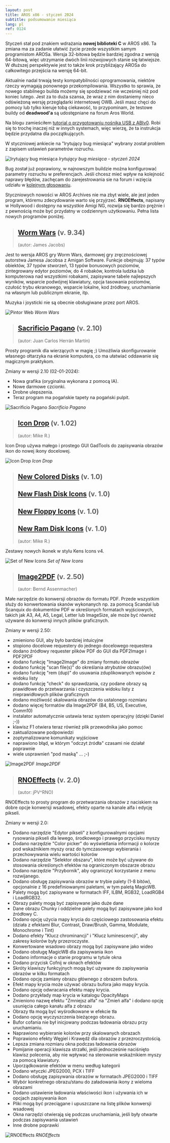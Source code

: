 ```yaml
---
layout: post
title: AROS x86 - styczeń 2024
subtitle: podsumowanie miesiąca
lang: pl
ref: 0124
---
```


Styczeń stał pod znakiem wdrażania **nowej biblioteki C** w AROS x86. Ta zmiana ma za zadanie ułatwić życie przede wszystkim samym programistom AROSa. Wersja 32-bitowa będzie bardziej zgodna z wersją 64-bitową, więc utrzymanie dwóch linii rozwojowych stanie się łatwiejsze. W dłuższej perspektywie jest to także krok przybliżający AROSa do całkowitego przejścia na wersję 64-bit.

Aktualnie nadal trwają testy kompatybilności oprogramowania, niektóre rzeczy wymagają ponownego przekompilowania. Wszystko to sprawia, że nowego stabilnego builda możemy się spodziewać nie wcześniej niż pod koniec lutego. Jest za to duża szansa, że wraz z nim dostaniemy nieco odświeżoną wersję przeglądarki internetowej OWB. Jeśli masz chęci do pomocy lub tylko kieruje tobą ciekawość, to przypominam, że testowe buildy od **deadwood'a** są udostępniane na forum Aros World.

Na blogu zamieściłem [tutorial o przygotowaniu nośnika USB z ABIv0](https://arosnews.github.io/jak-przygotowac-pendrive-usb-aros/). Robi się to trochę inaczej niż w innych systemach, więc wierzę, że ta instrukcja będzie przydatna dla początkujących.

W styczniowej ankiecie na "Irytujący bug miesiąca" wybrany został problem z zapisem ustawień parametrów rozruchu.

![Irytujący bug miesiąca](/assets/img/ibotm0124.jpg)
*Irytujący bug miesiąca - styczeń 2024*

Bug został już poprawiony, w najnowszym buildzie można konfigurować parametry rozruchu w preferencjach. Jeśli chcesz mieć wpływ na kolejność naprawy błędów, zachęcam do zarejestrowania sie na forum i wzięcia udziału w [kolejnym głosowaniu](https://www.arosworld.org/infusions/forum/viewthread.php?thread_id=1191&pid=3842).

Styczniowych nowości w AROS Archives nie ma zbyt wiele, ale jest jeden program, któremu zdecydowanie warto się przyjrzeć. **RNOEffects**, napisany w Hollywood i dostępny na wszystkie Amigi NG, rozwija się bardzo prężnie i z pewnością może być przydatny w codziennym użytkowaniu. Pełna lista nowych programów poniżej.

> ## [Worm Wars](http://archives.aros-exec.org/?function=showfile&file=game/action/wormwars.i386-aros.zip) (v. 9.34)
> (autor: James Jacobs)

Jest to wersja AROS gry Worm Wars, darmowej gry zręcznościowej autorstwa Jamesa Jacobsa z Amigan Software. Funkcje obejmują: 37 typów obiektów, 37 typów stworzeń, 13 typów bonusowych poziomów, zintegrowany edytor poziomów, do 4 robaków, kontrola ludzka lub komputerowa nad wszystkimi robakami, zapisywane tabele najlepszych wyników, wsparcie podwójnej klawiatury, opcja tasowania poziomów, czułość trybu ekranowego, wsparcie lokalne, kod źródłowy, uruchamianie na własnym lub publicznym ekranie, itp.

Muzyka i joysticki nie są obecnie obsługiwane przez port AROS.

![Pintor Web](/assets/img/wormwars.jpg)
*Worm Wars*

> ## [Sacrificio Pagano](http://archives.aros-exec.org/?function=showfile&file=utility/misc/sacrificiopagano.lha) (v. 2.10)
> (autor: Juan Carlos Herrán Martín)

Prosty programik dla wierzących w magię ;) Umożliwia skonfigurowanie własnego ołtarzyka na ekranie komputera, co ma ułatwiać oddawanie się magicznym praktykom.

Zmiany w wersji 2.10 (02-01-2024):

- Nowa grafika (oryginalna wykonana z pomocą IA).
- Nowe darmowe czcionki.
- Drobne ulepszenia.
- Teraz program ma pogańskie tapety na pogański pulpit.

![Sacrificio Pagano](/assets/img/pagano210.jpg)
*Sacrificio Pagano*

> ## [Icon Drop](http://archives.aros-exec.org/?function=showfile&file=graphics/icon/icondropx_12-29-23.i386-aros.zip) (v. 1.02)
> (autor: Mike R.)

Icon Drop używa małego i prostego GUI GadTools do zapisywania obrazów ikon do nowej ikony docelowej.

![Icon Drop](/assets/img/icondrop102.jpg)
*Icon Drop*

> ## [New Colored Disks](http://archives.aros-exec.org/?function=showfile&file=graphics/icon/new_colored_disks.zip) (v. 1.0)
> ## [New Flash Disk Icons](http://archives.aros-exec.org/?function=showfile&file=graphics/icon/new_flash_disk_icons.zip) (v. 1.0)
> ## [New Floppy Icons](http://archives.aros-exec.org/?function=showfile&file=graphics/icon/new_floppy_icons.zip) (v. 1.0)
> ## [New Ram Disk Icons](http://archives.aros-exec.org/?function=showfile&file=graphics/icon/new_ram_disk_icons.zip) (v. 1.0)
> (autor: Mike R.)

Zestawy nowych ikonek w stylu Kens Icons v4.

![Set of New Icons](/assets/img/newicons.jpg)
*Set of New Icons*

> ## [Image2PDF](http://archives.aros-exec.org/?function=showfile&file=office/dtp/image2pdf.i386-aros.lha) (v. 2.50)
> (autor: Bernd Assenmacher)

Małe narzędzie do konwersji obrazów do formatu PDF. Przede wszystkim służy do konwertowania skanów wykonanych np. za pomocą Scandal lub Scanquix do dokumentów PDF w określonych formatach wyjściowych, takich jak A3, A4, A5, Legal, Letter lub ImageSize, ale może być również używane do konwersji innych plików graficznych.

Zmiany w wersji 2.50:
- zmieniono GUI, aby było bardziej intuicyjne
- stopiono docelowe requestery do jednego docelowego requestera
- dodano źródłowy requester plików PDF do GUI dla PDF2Image i PDF2PDF
- dodano funkcję "Image2Image" do zmiany formatu obrazów
- dodano funkcję "scan file(s)" do określania atrybutów obrazu(ów)
- dodano funkcję "rem (dup)" do usuwania zduplikowanych wpisów z widoku listy
- dodano funkcję "check" do sprawdzania, czy podane obrazy są prawidłowe do
  przetwarzania i czyszczenia widoku listy z nieprawidłowych plików graficznych    
- dodano możliwość skalowania obrazów do ustalonego rozmiaru
- dodano więcej formatów dla Image2PDF (B4, B5, US, Executive, Comm10)
- instalator automatycznie ustawia teraz system operacyjny (dzięki Daniel ;-))
- klawisz F1 otwiera teraz również plik przewodnika jako pomoc
- zaktualizowane podpowiedzi
- zoptymalizowane komunikaty wyjściowe
- naprawiono błąd, w którym "odczyt źródła" czasami nie działał poprawnie 
- wiele usprawnień "pod maską" ... ;-)

![Image2PDF](/assets/img/image2pdf25.jpg)
*Image2PDF*

> ## [RNOEffects](http://archives.aros-exec.org/?function=showfile&file=graphics/edit/rnoeffects.i386-aros.lha) (v. 2.0)
> (autor: jPV^RNO)

RNOEffects to prosty program do przetwarzania obrazów z naciskiem na dobre opcje konwersji wsadowej, efekty oparte na kanale alfa i edycję pikseli.

Zmiany w wersji 2.0:
- Dodano narzędzie "Edytor pikseli" z konfigurowalnymi opcjami rysowania pikseli dla lewego, środkowego i prawego przycisku myszy
- Dodano narzędzie "Color picker" do wyświetlania informacji o kolorze pod wskaźnikiem myszy oraz do tymczasowego wybierania i przechowywania wielu wartości kolorów
- Dodano narzędzie "Selektor obszaru", które może być używane do stosowania określonych efektów na ograniczonym obszarze obrazu
- Dodano narzędzie "Przybornik", aby ograniczyć korzystanie z menu rozwijanego.
- Dodano obsługę zapisywania obrazów w trybie palety (1-8 bitów), opcjonalnie z 16 predefiniowanymi paletami, w tym paletą MagicWB.
- Palety mogą być zapisywane w formatach IFF, ILBM, RGB32, LoadRGB4 i LoadRGB32.
- Obrazy palety mogą być zapisywane jako duże dane
- Dane obrazu Chunky i oddzielne palety mogą być zapisywane jako kod źródłowy C.
- Dodano opcję użycia mapy krycia do częściowego zastosowania efektu (działa z efektami Blur, Contrast, Draw/Brush, Gamma, Modulate, Monochrome i Tint)
- Dodano efekty "Klucz chrominancji" i "Klucz luminescencji", aby zakresy kolorów były przezroczyste.
- Konwertowane wsadowo obrazy mogą być zapisywane jako wideo
- Dodano obsługę MagicWB dla zapisywania ikon
- Dodano informacje o stanie programu w tytule okna
- Dodano przycisk Cofnij w oknach efektów
- Skróty klawiszy funkcyjnych mogą być używane do zapisywania obrazów w kilku formatach
- Dodano opcję zamiany obrazu głównego z obrazem bufora.
- Efekt mapy krycia może używać obrazu bufora jako mapy krycia.
- Dodano opcję odwracania efektu mapy krycia.
- Dodano przykłady map krycia w katalogu OpacityMaps
- Zmieniono nazwę efektu "Zmniejsz alfa" na "Zmień alfa" i dodano opcję usunięcia całego kanału alfa z obrazu
- Obrazy tła mogą być wyśrodkowane w efekcie tła
- Dodano opcję wyczyszczenia bieżącego obrazu.
- Bufor cofania nie był inicjowany podczas ładowania obrazu przy uruchamianiu.
- Naprawiono wybieranie kolorów przy skalowanych obrazach
- Poprawiono efekty Węgiel i Krawędź dla obrazów z przezroczystością.
- Lepsza zmiana rozmiaru okna podczas ładowania obrazów
- Pomijanie operacji klawisza strzałki, jeśli jednocześnie naciśnięto klawisz polecenia, aby nie wpływać na sterowanie wskaźnikiem myszy za pomocą klawiatury.
- Uporządkowanie efektów w menu według kategorii
- Dodano wtyczki JPEG2000, PCX i TIFF
- Dodano obsługę zapisywania obrazów w formatach JPEG2000 i TIFF
- Wybór konkretnego obrazu/stanu do załadowania ikony z wieloma obrazami
- Dodano ustawienie ładowania właściwości ikon i używania ich w opcjach zapisywania ikon
- Pliki mogą być przeciągane i upuszczane na listę plików konwersji wsadowej
- Okna narzędzi otwierają się podczas uruchamiania, jeśli były otwarte podczas zapisywania ustawień
- Inne drobne poprawki

![RNOEffects](/assets/img/rnoeffects20.jpg)
*RNOEffects*
